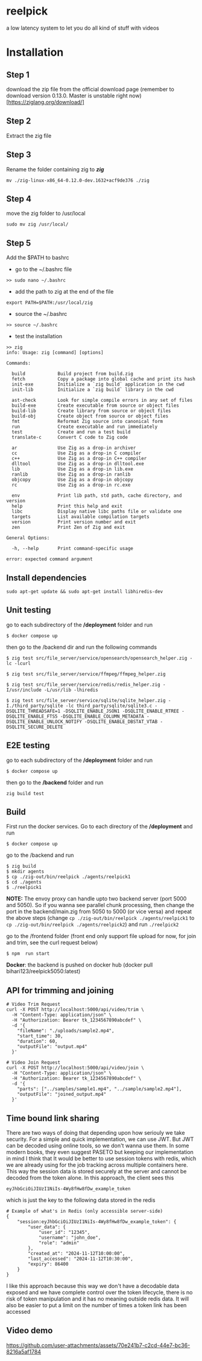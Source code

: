 # reelpick

a low latency system to let you do all kind of stuff with videos

# Installation

## Step 1

download the zip file from the official download page (remember to download version 0.13.0. Master is unstable right now)
[https://ziglang.org/download/]

## Step 2

Extract the zig file

## Step 3

Rename the folder containing zig to **_zig_**

```
mv ./zig-linux-x86_64-0.12.0-dev.1632+acf9de376 ./zig
```

## Step 4

move the zig folder to /usr/local

```
sudo mv zig /usr/local/
```

## Step 5

Add the $PATH to bashrc

- go to the ~/.bashrc file

```
>> sudo nano ~/.bashrc
```

- add the path to zig at the end of the file

```
export PATH=$PATH:/usr/local/zig
```

- source the ~/.bashrc

```
>> source ~/.bashrc
```

- test the installation

```
>> zig
info: Usage: zig [command] [options]

Commands:

  build            Build project from build.zig
  fetch            Copy a package into global cache and print its hash
  init-exe         Initialize a `zig build` application in the cwd
  init-lib         Initialize a `zig build` library in the cwd

  ast-check        Look for simple compile errors in any set of files
  build-exe        Create executable from source or object files
  build-lib        Create library from source or object files
  build-obj        Create object from source or object files
  fmt              Reformat Zig source into canonical form
  run              Create executable and run immediately
  test             Create and run a test build
  translate-c      Convert C code to Zig code

  ar               Use Zig as a drop-in archiver
  cc               Use Zig as a drop-in C compiler
  c++              Use Zig as a drop-in C++ compiler
  dlltool          Use Zig as a drop-in dlltool.exe
  lib              Use Zig as a drop-in lib.exe
  ranlib           Use Zig as a drop-in ranlib
  objcopy          Use Zig as a drop-in objcopy
  rc               Use Zig as a drop-in rc.exe

  env              Print lib path, std path, cache directory, and version
  help             Print this help and exit
  libc             Display native libc paths file or validate one
  targets          List available compilation targets
  version          Print version number and exit
  zen              Print Zen of Zig and exit

General Options:

  -h, --help       Print command-specific usage

error: expected command argument
```

## Install dependencies

```
sudo apt-get update && sudo apt-get install libhiredis-dev

```

## Unit testing

go to each subdirectory of the **/deployment** folder and run

```
$ docker compose up
```

then
go to the /backend dir and run the following commands

```
$ zig test src/file_server/service/opensearch/opensearch_helper.zig -lc -lcurl

$ zig test src/file_server/service/ffmpeg/ffmpeg_helper.zig

$ zig test src/file_server/service/redis/redis_helper.zig -I/usr/include -L/usr/lib -lhiredis

$ zig test src/file_server/service/sqlite/sqlite_helper.zig -I./third_party/sqlite -lc third_party/sqlite/sqlite3.c -DSQLITE_THREADSAFE=1 -DSQLITE_ENABLE_JSON1 -DSQLITE_ENABLE_RTREE -DSQLITE_ENABLE_FTS5 -DSQLITE_ENABLE_COLUMN_METADATA -DSQLITE_ENABLE_UNLOCK_NOTIFY -DSQLITE_ENABLE_DBSTAT_VTAB -DSQLITE_SECURE_DELETE

```

## E2E testing

go to each subdirectory of the **/deployment** folder and run

```
$ docker compose up
```

then go to the **/backend** folder and run

```
zig build test
```

## Build

First run the docker services. Go to each directory of the **/deployment** and run

```
$ docker compose up
```

go to the /backend and run

```
$ zig build
$ mkdir agents
$ cp ./zig-out/bin/reelpick ./agents/reelpick1
$ cd ./agents
$ ./reelpick1
```

**NOTE:** The envoy proxy can handle upto two backend server (port 5000 and 5050). So if you wanna see parallel chunk processing, then change the port in the backend/main.zig from 5050 to 5000 (or vice versa) and repeat the above steps (change `cp ./zig-out/bin/reelpick ./agents/reelpick1` to `cp ./zig-out/bin/reelpick ./agents/reelpick2`) and run `./reelpick2`

go to the /frontend folder (front end only support file upload for now, for join and trim, see the curl request below)

```
$ npm  run start
```

**Docker**: the backend is pushed on docker hub (docker pull bihari123/reelpick5050:latest)

## API for trimming and joining

```
# Video Trim Request
curl -X POST http://localhost:5000/api/video/trim \
  -H "Content-Type: application/json" \
  -H "Authorization: Bearer tk_1234567890abcdef" \
  -d '{
    "fileName": "./uploads/sample2.mp4",
    "start_time": 30,
    "duration": 60,
    "outputFile": "output.mp4"
  }'

# Video Join Request
curl -X POST http://localhost:5000/api/video/join \
  -H "Content-Type: application/json" \
  -H "Authorization: Bearer tk_1234567890abcdef" \
  -d '{
    "parts": ["../samples/sample1.mp4", "../sample/sample2.mp4"],
    "outputFile": "joined_output.mp4"
  }'
```

## Time bound link sharing

There are two ways of doing that depending upon how seriouly we take security. For a simple and quick implementation, we can use JWT. But JWT can be decoded using online tools, so we don't wanna use them. In some modern books, they even suggest PASETO but keeping our implementation in mind I think that It would be better to use session tokens with redis, which we are already using for the job tracking across multiple containers here. This way the session data is stored securely at the server and cannot be decoded from the token alone. In this approach, the client sees this

```
eyJhbGciOiJIUzI1NiIs-4Wy8fHw8fDw_example_token
```

which is just the key to the following data stored in the redis

```
# Example of what's in Redis (only accessible server-side)
{
    "session:eyJhbGciOiJIUzI1NiIs-4Wy8fHw8fDw_example_token": {
        "user_data": {
            "user_id": "12345",
            "username": "john_doe",
            "role": "admin"
        },
        "created_at": "2024-11-12T10:00:00",
        "last_accessed": "2024-11-12T10:30:00",
        "expiry": 86400
    }
}
```

I like this approach because this way we don't have a decodable data exposed and we have complete control over the token lifecycle, there is no risk of token manipulation and it has no meaning outside redis data. It will also be easier to put a limit on the number of times a token link has been accessed

## Video demo

https://github.com/user-attachments/assets/70e241b7-c2cd-44e7-bc36-8216a5af1784
